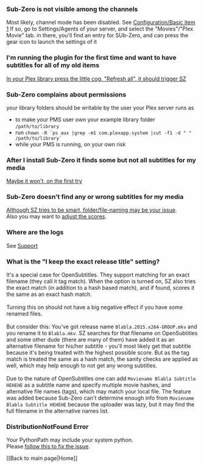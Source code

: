 ### Sub-Zero is not visible among the channels
Most likely, channel mode has been disabled. See [Configuration/Basic item 1](https://github.com/pannal/Sub-Zero.bundle/wiki/Sub%E2%80%90Zero-Configuration#basic-configuration)
If so, go to Settings/Agents of your server, and select the "Movies"/"Plex Movie" tab. in there, you'll find an entry for SUb-Zero, and can press the gear icon to launch the settings of it

### I'm running the plugin for the first time and want to have subtitles for all of my old items
[In your Plex library press the little cog, "Refresh all", it should trigger SZ](https://forums.plex.tv/discussion/comment/1230216/#Comment_1230216)

### Sub-Zero complains about permissions
your library folders should be writable by the user your Plex server runs as
  * to make your PMS user own your example library folder `/path/to/library`
  * run ```chown -R `ps aux |grep -m1 com.plexapp.system |cut -f1 -d " " /path/to/library` ```
  * while your PMS is running, on your own risk

### After I install Sub-Zero it finds some but not all subtitles for my media
[Maybe it won't, on the first try](https://github.com/pannal/Sub-Zero.bundle/wiki/User-Guide#attention-on-the-initial-refresh)

### Sub-Zero doesn't find any or wrong subtitles for my media
[Although SZ tries to be smart, folder/file-naming may be your issue](https://forums.plex.tv/discussion/comment/1234850/#Comment_1234850).<br>
Also you may want to [adjust the scores](http://v.ht/szscores).

### Where are the logs
See [Support](https://github.com/pannal/Sub-Zero.bundle/wiki/Support#support)

### What is the "I keep the exact release title" setting?
It's a special case for OpenSubtitles. They support matching for an exact filename (they call it tag match). When the option is turned on, SZ also tries the exact match (in addition to a hash based match), and if found, scores it the same as an exact hash match.<br><br>
Turning this on should not have a big negative effect if you have some renamed files.<br><br>
But consider this: You've got release name `Blabla.2015.x264-GROUP.mkv` and you rename it to `Blabla.mkv`. SZ searches for that filename on OpenSubtitles and some other dude (there are many of them) have added it as an alternative filename for his/her subtitle - you'll most likely get that subtitle because it's being treated with the highest possible score.
But as the tag match is treated the same as a hash match, the sanity checks are applied as well, which may help enough to not get any wrong subtitles.<br><br>
Due to the nature of OpenSubtitles one can add `Moviename Blabla Subtitle HEHEHE` as a subtitle name and specify multiple movie hashes, and alternative file names (tags), which may match your local file. The feature was added because Sub-Zero can't determine enough info from `Moviename Blabla Subtitle HEHEHE` because the uploader was lazy, but it may find the full filename in the alternative names list.

### DistributionNotFound Error
Your PythonPath may include your system python.<br>
Please [follow this to fix the issue](https://forums.plex.tv/discussion/209304/suggestion-debian-packages-and-pythonpath).

[[Back to main page|Home]]